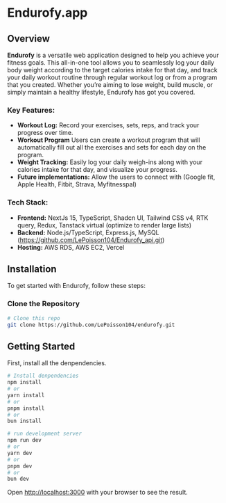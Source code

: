 # Endurofy.app

## Overview

**Endurofy** is a versatile web application designed to help you achieve your fitness goals. This all-in-one tool allows you to seamlessly log your daily body weight according to the target calories intake for that day, and track your daily workout routine through regular workout log or from a program that you created. Whether you’re aiming to lose weight, build muscle, or simply maintain a healthy lifestyle, Endurofy has got you covered.

### Key Features:

- **Workout Log:** Record your exercises, sets, reps, and track your progress over time.
- **Workout Program** Users can create a workout program that will automatically fill out all the exercises and sets for each day on the program.
- **Weight Tracking:** Easily log your daily weigh-ins along with your calories intake for that day, and visualize your progress.
- **Future implementations:** Allow the users to connect with (Google fit, Apple Health, Fitbit, Strava, Myfitnesspal)

### Tech Stack:

- **Frontend:** NextJs 15, TypeScript, Shadcn UI, Tailwind CSS v4, RTK query, Redux, Tanstack virtual (optimize to render large lists)
- **Backend:** Node.js/TypeScript, Express.js, MySQL (https://github.com/LePoisson104/Endurofy_api.git)
- **Hosting:** AWS RDS, AWS EC2, Vercel

## Installation

To get started with Endurofy, follow these steps:

### Clone the Repository

```sh
# Clone this repo
git clone https://github.com/LePoisson104/endurofy.git
```

## Getting Started

First, install all the denpendencies.

```bash
# Install denpendencies
npm install
# or
yarn install
# or
pnpm install
# or
bun install
```

```bash
# run development server
npm run dev
# or
yarn dev
# or
pnpm dev
# or
bun dev
```

Open [http://localhost:3000](http://localhost:3000) with your browser to see the result.
